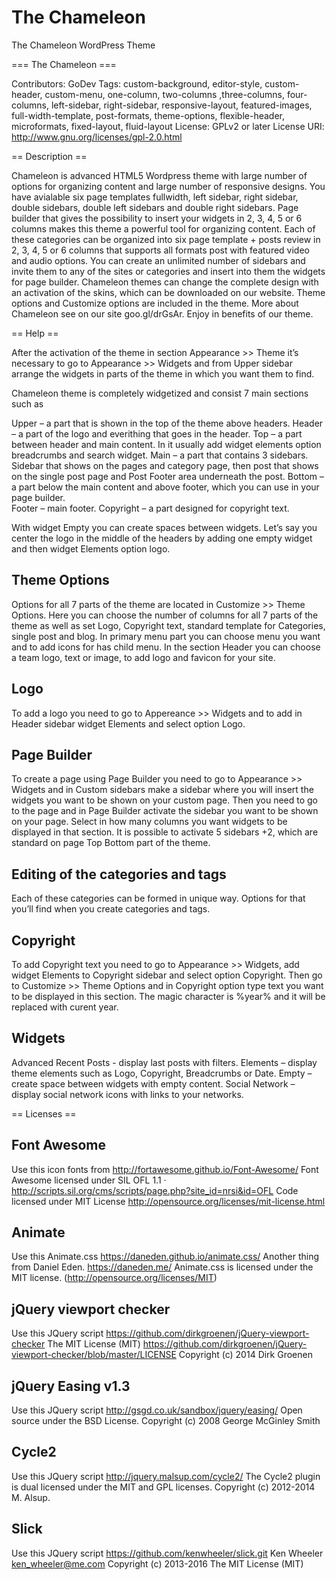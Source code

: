 # The Chameleon
The Chameleon WordPress Theme

=== The Chameleon ===

Contributors: GoDev
Tags: custom-background, editor-style, custom-header, custom-menu, one-column, two-columns ,three-columns, four-columns, left-sidebar, right-sidebar, responsive-layout, featured-images, full-width-template, post-formats, theme-options, flexible-header, microformats, fixed-layout, fluid-layout
License: GPLv2 or later
License URI: http://www.gnu.org/licenses/gpl-2.0.html


== Description ==


Chameleon is advanced HTML5 Wordpress theme with large number of options for  organizing content and large number of responsive designs. You have avialable six page templates fullwidth, left sidebar, right sidebar, double sidebars, double left sidebars and double right sidebars. Page builder that gives the possibility to insert your widgets in 2, 3, 4, 5 or 6 columns makes this theme a powerful tool for organizing content. Each of these categories can be organized into six page template + posts review in 2, 3, 4, 5 or 6 columns that supports all formats post with featured video and audio options. You can create an unlimited number of sidebars and invite them to any of the sites or categories and insert into them the widgets for page builder. Chameleon themes can change the complete design with an activation of the skins, which can be downloaded on our website. Theme options and Customize options are included in the theme. More about Chameleon see on our site goo.gl/drGsAr. Enjoy in benefits of our theme.


== Help ==


After the activation of the theme in section Appearance >> Theme it’s necessary to go to Appearance >> 
Widgets and from Upper sidebar arrange the widgets in parts of the theme in which you want them to 
find. 

Chameleon theme is completely widgetized and consist 7 main sections such as

Upper –  a part that is shown in the top of the theme above headers.
Header – a part of the logo and everithing that goes in the header.
Top – a part between header and main content. In it usually add widget elements option breadcrumbs and search widget.
Main – a part that contains 3 sidebars. Sidebar that shows on the pages and category page, then  post that shows on the single post page and Post Footer area underneath the post.
Bottom – a part below the main content and above footer, which you can use in your page builder.  
Footer – main footer.
Copyright – a part designed for copyright text.

With widget Empty you can create spaces between widgets. Let’s say you center the logo in the 
middle of the headers by adding one empty widget and then widget Elements option logo.

Theme Options 
-------------------
Options for all 7 parts of the theme are located in Customize >> Theme Options. Here you can choose 
the number of columns for all 7 parts of the theme as well as set Logo, Copyright text, standard template 
for Categories, single post and blog. In primary menu part you can choose menu you want and to add 
icons for has child menu. In the section Header you can choose a team logo, text or image, to add logo 
and favicon for your site.

Logo
-------------------
To add a logo you need to go to Appereance >> Widgets and to add in Header sidebar widget Elements 
and select option Logo.

Page Builder
-------------------
To create a page using Page Builder you need to go to Appearance >> Widgets and in Custom sidebars 
make a sidebar where you will insert the widgets you want to be shown on your custom page. Then you 
need to go to the page and in Page Builder activate the sidebar you want to be shown on your page. 
Select in how many columns you want widgets to be displayed in that section. It is possible to activate 5 
sidebars +2, which are standard on page Top Bottom part of the theme. 

Editing of the categories and tags 
-------------------
Each of these categories can be formed in unique way. Options for that you’ll find when you create 
categories and tags.

Copyright
-------------------
To add Copyright text you need to go to Appearance >> Widgets, add widget Elements to Copyright 
sidebar and select option Copyright. Then go to Customize >> Theme Options and in Copyright option 
type text you want to  be displayed in this section. The magic character is  %year% and it will be replaced 
with curent year.

Widgets 
-------------------
Advanced Recent Posts -  display last posts with filters.
Elements – display theme elements such as Logo, Copyright, Breadcrumbs or Date.
Empty – create space between widgets with empty content.
Social  Network – display social network icons with links to your networks.


== Licenses ==

 Font Awesome
-------------------
  Use this icon fonts from http://fortawesome.github.io/Font-Awesome/
  Font Awesome licensed under SIL OFL 1.1 · http://scripts.sil.org/cms/scripts/page.php?site_id=nrsi&id=OFL
  Code licensed under MIT License http://opensource.org/licenses/mit-license.html

 Animate 
-------------------
  Use this Animate.css https://daneden.github.io/animate.css/
  Another thing from Daniel Eden. https://daneden.me/
  Animate.css is licensed under the MIT license. (http://opensource.org/licenses/MIT)

 jQuery viewport checker
-------------------
  Use this JQuery script https://github.com/dirkgroenen/jQuery-viewport-checker
  The MIT License (MIT) https://github.com/dirkgroenen/jQuery-viewport-checker/blob/master/LICENSE
  Copyright (c) 2014 Dirk Groenen

 jQuery Easing v1.3
-------------------
  Use this JQuery script http://gsgd.co.uk/sandbox/jquery/easing/
  Open source under the BSD License. 
  Copyright (c) 2008 George McGinley Smith

 Cycle2
-------------------
  Use this JQuery script http://jquery.malsup.com/cycle2/
  The Cycle2 plugin is dual licensed under the MIT and GPL licenses.
  Copyright (c) 2012-2014 M. Alsup.
  
 Slick 
-------------------
  Use this JQuery script https://github.com/kenwheeler/slick.git
  Ken Wheeler <ken_wheeler@me.com>
  Copyright (c) 2013-2016 The MIT License (MIT)